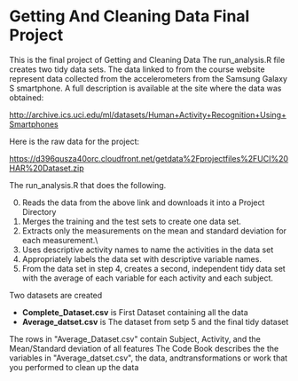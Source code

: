 # Getting And Cleaning Data Final Project
This is the final project of Getting and Cleaning Data
The run_analysis.R file creates two tidy data sets.
The data linked to from the course website represent data collected from the accelerometers from the Samsung Galaxy S smartphone. A full description is available at the site where the data was obtained:

http://archive.ics.uci.edu/ml/datasets/Human+Activity+Recognition+Using+Smartphones

Here is the raw data for the project:

https://d396qusza40orc.cloudfront.net/getdata%2Fprojectfiles%2FUCI%20HAR%20Dataset.zip

The run_analysis.R that does the following.

0. Reads the data from the above link and downloads it into a Project Directory 
1. Merges the training and the test sets to create one data set.
2. Extracts only the measurements on the mean and standard deviation for each measurement.\
3. Uses descriptive activity names to name the activities in the data set
4. Appropriately labels the data set with descriptive variable names.
5. From the data set in step 4, creates a second, independent tidy data set with the average of each variable for each activity and each subject.

Two datasets are created
- **Complete_Dataset.csv** is First Dataset containing all the data
- **Average_datset.csv** is The dataset from setp 5 and the final tidy dataset

The rows in "Average_Dataset.csv" contain Subject, Activity, and the Mean/Standard deviation of all features
The Code Book describes the the variables in "Average_datset.csv", the data, andtransformations or work that you performed to clean up the data 

